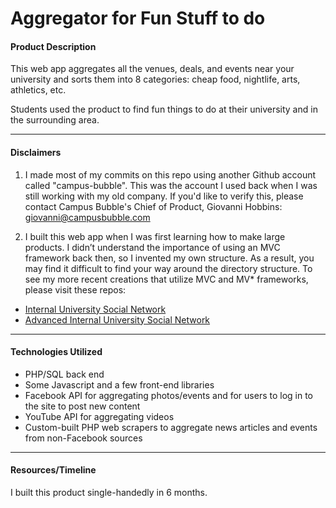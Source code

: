 # Aggregator for Fun Stuff to do

#### Product Description
This web app aggregates all the venues, deals, and events near your university and sorts them into 8 categories: cheap food, nightlife, arts, athletics, etc.

Students used the product to find fun things to do at their university and in the surrounding area.

---











#### Disclaimers
1. I made most of my commits on this repo using another Github account called "campus-bubble". This was the account I used back when I was still working with my old company. If you'd like to verify this, please contact Campus Bubble's Chief of Product, Giovanni Hobbins: giovanni@campusbubble.com

2. I built this web app when I was first learning how to make large products. I didn’t understand the importance of using an MVC framework back then, so I invented my own structure. As a result, you may find it difficult to find your way around the directory structure. To see my more recent creations that utilize MVC and MV* frameworks, please visit these repos:
  - [Internal University Social Network](https://github.com/ThePatShea/internal-university-social-network)
  - [Advanced Internal University Social Network](https://github.com/ThePatShea/advanced-internal-university-social-network)

---

#### Technologies Utilized
- PHP/SQL back end
- Some Javascript and a few front-end libraries
- Facebook API for aggregating photos/events and for users to log in to the site to post new content
- YouTube API for aggregating videos
- Custom-built PHP web scrapers to aggregate news articles and events from non-Facebook sources

---

#### Resources/Timeline
I built this product single-handedly in 6 months.
